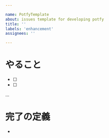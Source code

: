 ```yaml
---

name: PotfyTemplate
about: issues template for developing potfy
title: ''
labels: 'enhancement'
assignees: ''

---
```


# やること
- [ ]
- [ ]
...

# 完了の定義
- 
